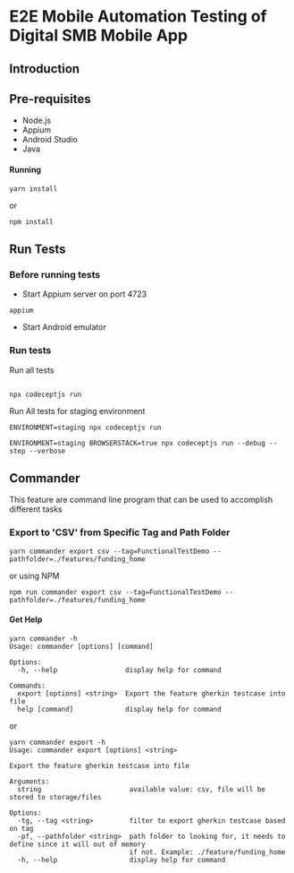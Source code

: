 # E2E Mobile Automation Testing of Digital SMB Mobile App

## Introduction

## Pre-requisites

- Node.js
- Appium
- Android Studio
- Java

#### Running

```
yarn install
```
or 
```
npm install
```

## Run Tests

### Before running tests

- Start Appium server on port 4723

```
appium
```

- Start Android emulator

### Run tests

Run all tests

```

npx codeceptjs run

```

Run All tests for staging environment

```
ENVIRONMENT=staging npx codeceptjs run
```

```
ENVIRONMENT=staging BROWSERSTACK=true npx codeceptjs run --debug --step --verbose
```


## Commander

This feature are command line program that can be used to accomplish different tasks

### Export to 'CSV' from Specific Tag and Path Folder

```
yarn commander export csv --tag=FunctionalTestDemo --pathfolder=./features/funding_home
```
or using NPM
```
npm run commander export csv --tag=FunctionalTestDemo --pathfolder=./features/funding_home
```

#### Get Help
```
yarn commander -h              
Usage: commander [options] [command]

Options:
  -h, --help                 display help for command

Commands:
  export [options] <string>  Export the feature gherkin testcase into file
  help [command]             display help for command
```
or 
```
yarn commander export -h
Usage: commander export [options] <string>

Export the feature gherkin testcase into file

Arguments:
  string                      available value: csv, file will be stored to storage/files

Options:
  -tg, --tag <string>         filter to export gherkin testcase based on tag
  -pf, --pathfolder <string>  path folder to looking for, it needs to define since it will out of memory
                              if not. Example: ./feature/funding_home
  -h, --help                  display help for command
```
